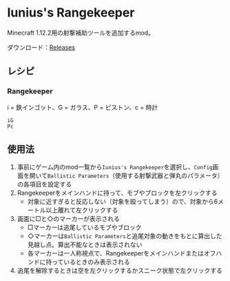 # Iunius's Rangekeeper

Minecraft 1.12.2用の射撃補助ツールを追加するmod。

ダウンロード：[Releases](https://github.com/Iunius118/IuniusRangekeeper/releases)

## レシピ

### Rangekeeper

i = 鉄インゴット、G = ガラス、P = ピストン、c = 時計

```text
iG
Pc
```

## 使用法

1. 事前にゲーム内のmod一覧から`Iunius's Rangekeeper`を選択し、`Config`画面を開いて`Ballistic Parameters`（使用する射撃武器と弾丸のパラメータ）の各項目を設定する
2. Rangekeeperをメインハンドに持って、モブやブロックを左クリックする
    - 対象に近すぎると反応しない（対象を殴ってしまう）ので、対象から6メートル以上離れて左クリックする
3. 画面に□と◇のマーカーが表示される
    - □マーカーは追尾しているモブやブロック
    - ◇マーカーは`Ballistic Parameters`と追尾対象の動きをもとに算出した見越し点。算出不能なときは表示されない
    - 各マーカーは一人称視点で、Rangekeeperをメインハンドまたはオフハンドに持っているときのみ表示される
4. 追尾を解除するときは空を左クリックするかスニーク状態で左クリックする
